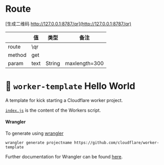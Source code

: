 # Route

[生成二维码 http://127.0.0.1:8787/qr](http://127.0.0.1:8787/qr)

|        | 值   | 类型   | 备注          |
| ------ | ---- | ------ | ------------- |
| route  | \qr  |
| method | get  |
| param  | text | String | maxlength=300 |




# 👷 `worker-template` Hello World

A template for kick starting a Cloudflare worker project.

[`index.js`](https://github.com/cloudflare/worker-template/blob/master/index.js) is the content of the Workers script.

#### Wrangler

To generate using [wrangler](https://github.com/cloudflare/wrangler)

```
wrangler generate projectname https://github.com/cloudflare/worker-template
```

Further documentation for Wrangler can be found [here](https://developers.cloudflare.com/workers/tooling/wrangler).
